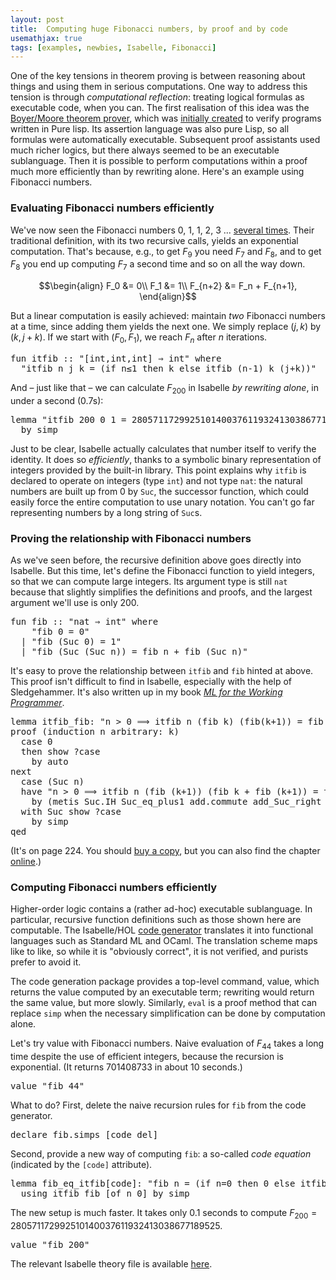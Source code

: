 ```yaml
---
layout: post
title:  Computing huge Fibonacci numbers, by proof and by code
usemathjax: true 
tags: [examples, newbies, Isabelle, Fibonacci]
---
```

One of the key tensions in theorem proving is between reasoning about things and using them in serious computations.
One way to address this tension is through *computational reflection*:
treating logical formulas as executable code, when you can.
The first realisation of this idea was the [Boyer/Moore theorem prover](https://doi.org/10.1145/321864.321875),
which was [initially created](https://doi.org/10.1007/s00165-019-00490-3) 
to verify programs written in Pure lisp.
Its assertion language was also pure Lisp,
so all formulas were automatically executable.
Subsequent proof assistants used much richer logics,
but there always seemed to be an executable sublanguage.
Then it is possible to perform computations within a proof
much more efficiently than by rewriting alone.
Here's an example using Fibonacci numbers.

### Evaluating Fibonacci numbers efficiently

We've now seen the Fibonacci numbers 0, 1, 1, 2, 3 ... 
[several times](https://lawrencecpaulson.github.io/tag/Fibonacci).
Their traditional definition, with its two recursive calls, 
yields an exponential computation.
That's because, e.g., to get $F_9$ you need $F_7$ and $F_8$,
and to get $F_8$ you end up computing $F_7$ a second time
and so on all the way down.

$$\begin{align} F_0 &= 0\\ F_1 &= 1\\ F_{n+2} &= F_n + F_{n+1}, \end{align}$$

But a linear computation is easily achieved: maintain *two*
Fibonacci numbers at a time, since adding them yields the next one.
We simply replace $(j,k)$ by $(k,j+k)$.
If we start with $(F_0,F_1)$, we reach $F_n$ after $n$ iterations.

<pre class="source">
<span class="keyword1 command">fun</span> <span class="entity">itfib</span> <span class="main">::</span> <span class="quoted"><span class="quoted"><span>"</span><span class="main">[</span>int</span><span class="main">,</span>int</span><span class="main">,</span>int<span class="main">]</span> <span class="main">⇒</span> int<span>"</span> <span class="keyword2 keyword">where</span><span>
  </span><span class="quoted"><span class="quoted"><span>"</span><span class="free">itfib</span> <span class="free bound entity">n</span> <span class="free bound entity">j</span> <span class="free bound entity">k</span> <span class="main">=</span></span> <span class="main">(</span><span class="keyword1">if</span></span> <span class="free bound entity">n</span><span class="main">≤</span><span class="main">1</span> <span class="keyword1">then</span> <span class="free bound entity">k</span> <span class="keyword1">else</span> <span class="free">itfib</span> <span class="main">(</span><span class="free bound entity">n</span><span class="main">-</span><span class="main">1</span><span class="main">)</span> <span class="free bound entity">k</span> <span class="main">(</span><span class="free bound entity">j</span><span class="main">+</span><span class="free bound entity">k</span><span class="main">)</span><span class="main">)</span><span>"</span>
</pre>

And – just like that – we can calculate $F_{200}$ in Isabelle
*by rewriting alone*, in under a second (0.7s):

<pre class="source">
<span class="keyword1 command">lemma</span> <span class="quoted"><span class="quoted"><span>"</span>itfib</span> <span class="numeral">200</span> <span class="main">0</span></span> <span class="main">1</span> <span class="main">=</span> <span class="numeral">280571172992510140037611932413038677189525</span><span>"</span><span>
  </span><span class="keyword1 command">by</span> <span class="operator">simp</span>
</pre>

Just to be clear, Isabelle actually calculates that number itself
to verify the identity. It does so *efficiently*, thanks to a 
symbolic binary representation of integers provided by the built-in 
library. This point explains why `itfib` is declared to operate on
integers (type `int`) and not type `nat`: the natural numbers
are built up from 0 by `Suc`, the successor function, 
which could easily force the entire computation to use unary notation.
You can't go far representing numbers by a long string of `Suc`s.

### Proving the relationship with Fibonacci numbers

As we've seen before, the recursive definition above goes
directly into Isabelle. But this time, let's define the Fibonacci function
to yield integers, so that we can compute large integers.
Its argument type is still `nat` because that slightly simplifies 
the definitions and proofs, 
and the largest argument we'll use is only 200.

<pre class="source">
<span class="keyword1 command">fun</span> <span class="entity">fib</span> <span class="main">::</span> <span class="quoted"><span class="quoted"><span>"</span>nat</span> <span class="main">⇒</span> int</span><span>"</span> <span class="keyword2 keyword">where</span><span>
    </span><span class="quoted"><span class="quoted"><span>"</span><span class="free">fib</span> <span class="main">0</span></span> <span class="main">=</span></span> <span class="main">0</span><span>"</span><span>
  </span><span class="main">|</span> <span class="quoted"><span class="quoted"><span>"</span><span class="free">fib</span> <span class="main">(</span>Suc</span> <span class="main">0</span></span><span class="main">)</span> <span class="main">=</span> <span class="main">1</span><span>"</span><span>
  </span><span class="main">|</span> <span class="quoted"><span class="quoted"><span>"</span><span class="free">fib</span> <span class="main">(</span>Suc</span> <span class="main">(</span>Suc</span> <span class="free bound entity">n</span><span class="main">)</span><span class="main">)</span> <span class="main">=</span> <span class="free">fib</span> <span class="free bound entity">n</span> <span class="main">+</span> <span class="free">fib</span> <span class="main">(</span>Suc <span class="free bound entity">n</span><span class="main">)</span><span>"</span>
</pre>

It's easy to prove the relationship between `itfib` and `fib`
hinted at above. This proof isn't difficult to find in Isabelle,
especially with the help of Sledgehammer.
It's also written up in my book 
[*ML for the Working Programmer*](https://www.cl.cam.ac.uk/~lp15/MLbook/pub-details.html).

<pre class="source">
<span class="keyword1 command">lemma</span> itfib_fib<span class="main">:</span> <span class="quoted"><span class="quoted"><span>"</span><span class="free">n</span> <span class="main">&gt;</span></span> <span class="main">0</span></span> <span class="main">⟹</span> itfib <span class="free">n</span> <span class="main">(</span>fib <span class="free">k</span><span class="main">)</span> <span class="main">(</span>fib<span class="main">(</span><span class="free">k</span><span class="main">+</span><span class="main">1</span><span class="main">)</span><span class="main">)</span> <span class="main">=</span> fib <span class="main">(</span><span class="free">k</span><span class="main">+</span><span class="free">n</span><span class="main">)</span><span>"</span><span>
</span><span class="keyword1 command">proof</span> <span class="main">(</span><span class="operator">induction</span> <span class="quoted free">n</span> <span class="quasi_keyword">arbitrary</span><span class="main main">:</span> <span class="quoted free">k</span><span class="main">)</span><span>
  </span><span class="keyword3 command">case</span> 0<span>
  </span><span class="keyword1 command">then</span> <span class="keyword3 command">show</span> <span class="var quoted var">?case</span><span>
    </span><span class="keyword1 command">by</span> <span class="operator">auto</span><span>
</span><span class="keyword1 command">next</span><span>
  </span><span class="keyword3 command">case</span> <span class="main">(</span>Suc <span class="skolem">n</span><span class="main">)</span><span>
  </span><span class="keyword1 command">have</span> <span class="quoted"><span class="quoted"><span>"</span><span class="skolem">n</span> <span class="main">&gt;</span></span> <span class="main">0</span></span> <span class="main">⟹</span> itfib <span class="skolem">n</span> <span class="main">(</span>fib <span class="main">(</span><span class="skolem">k</span><span class="main">+</span><span class="main">1</span><span class="main">)</span><span class="main">)</span> <span class="main">(</span>fib <span class="skolem">k</span> <span class="main">+</span> fib <span class="main">(</span><span class="skolem">k</span><span class="main">+</span><span class="main">1</span><span class="main">)</span><span class="main">)</span> <span class="main">=</span> fib <span class="main">(</span><span class="skolem">k</span><span class="main">+</span><span class="skolem">n</span><span class="main">+</span><span class="main">1</span><span class="main">)</span><span>"</span><span>
    </span><span class="keyword1 command">by</span> <span class="main">(</span><span class="operator">metis</span> Suc.IH Suc_eq_plus1 add.commute add_Suc_right fib.simps<span class="main main">(</span>3<span class="main main">)</span><span class="main">)</span><span>
  </span><span class="keyword1 command">with</span> Suc <span class="keyword3 command">show</span> <span class="var quoted var">?case</span><span>
    </span><span class="keyword1 command">by</span> <span class="operator">simp</span><span>
</span><span class="keyword1 command">qed</span>
</pre>

(It's on page 224. You should [buy a copy](https://doi.org/10.1017/CBO9780511811326), but you can also find the chapter [online](https://www.cl.cam.ac.uk/~lp15/MLbook/PDF/chapter6.pdf).)

### Computing Fibonacci numbers efficiently

Higher-order logic contains a (rather ad-hoc) executable sublanguage.
In particular, recursive function definitions such as
those shown here are computable.
The Isabelle/HOL [code generator](https://isabelle.in.tum.de/dist/Isabelle/doc/codegen.pdf)
translates it into functional languages such as Standard ML
and OCaml. The translation scheme maps like to like,
so while it is "obviously correct", it is not verified,
and purists prefer to avoid it.

The code generation package provides a top-level command,
<span class="keyword1 command">value</span>, which returns the value 
computed by an executable term; rewriting would return the
same value, but more slowly.
Similarly, `eval` is a proof method that can replace `simp`
when the necessary simplification can be done by computation alone.

Let's try <span class="keyword1 command">value</span> with Fibonacci numbers.
Naive evaluation of $F_{44}$ takes a long time 
despite the use of efficient integers, 
because the recursion is exponential.
(It returns 701408733 in about 10 seconds.)

<pre class="source">
<span class="keyword1 command">value</span> <span class="quoted"><span class="quoted"><span>"</span>fib</span> <span class="numeral">44</span><span>"</span></span>
</pre>

What to do? First, delete the naive recursion rules for `fib` 
from the code generator.

<pre class="source">
<span class="keyword1 command">declare</span> fib.simps <span class="main">[</span><span class="operator">code</span> <span class="quasi_keyword quasi_keyword quasi_keyword">del</span><span class="main">]</span>
</pre>

Second, provide a new way of computing `fib`: a so-called
*code equation* (indicated by the `[code]` attribute). 

<pre class="source">
<span class="keyword1 command">lemma</span> fib_eq_itfib<span class="main">[</span><span class="operator">code</span><span class="main">]</span><span class="main">:</span> <span class="quoted"><span class="quoted"><span>"</span>fib</span> <span class="free">n</span> <span class="main">=</span></span> <span class="main">(</span><span class="keyword1">if</span> <span class="free">n</span><span class="main">=</span><span class="main">0</span> <span class="keyword1">then</span> <span class="main">0</span> <span class="keyword1">else</span> itfib <span class="main">(</span>int <span class="free">n</span><span class="main">)</span> <span class="main">0</span> <span class="main">1</span><span class="main">)</span><span>"</span><span>
  </span><span class="keyword1 command">using</span> itfib_fib <span class="main">[</span><span class="operator">of</span> <span class="quoted free">n</span> <span class="quoted main">0</span><span class="main">]</span> <span class="keyword1 command">by</span> <span class="operator">simp</span>
</pre>

The new setup is much faster. 
It takes only 0.1 seconds to compute $F_{200} = 280571172992510140037611932413038677189525$.

<pre class="source">
<span class="keyword1 command">value</span> <span class="quoted"><span class="quoted"><span>"</span>fib</span> <span class="numeral">200</span><span>"</span></span>
</pre>

The relevant Isabelle theory file is available
[here](/Isabelle-Examples/Fib_Iter.thy).
